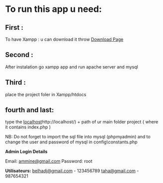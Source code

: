 #  To run this app u need:
  ## First :
To have Xampp : u can download it throw [Download Page](https://www.apachefriends.org/download.html)
  ## Second :
After instalation go xampp app and run apache server and mysql
  ## Third :
place the project foler in Xampp/htdocs
  ## fourth and last:
type the  [localhost]()http://localhost/) + path of ur main folder project ( where it contains index.php )

NB: Do not forget to import the sql file into mysql (phpmyadmin) and to change the user and password of mysql in  config\constants.php 


**Admin Login Details**

Email:     ammine@gmail.com 
Password:  root              

**Utilisateurs:**
belhadj@gmail.com  -  123456789
taha@gmail.com  -  987654321



